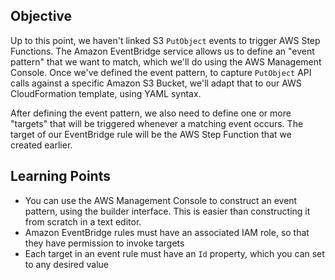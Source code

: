 ## Objective

Up to this point, we haven't linked S3 `PutObject` events to trigger AWS Step Functions.
The Amazon EventBridge service allows us to define an "event pattern" that we want to match, which we'll do using the AWS Management Console.
Once we've defined the event pattern, to capture `PutObject` API calls against a specific Amazon S3 Bucket, we'll adapt that to our AWS CloudFormation template, using YAML syntax.

After defining the event pattern, we also need to define one or more "targets" that will be triggered whenever a matching event occurs.
The target of our EventBridge rule will be the AWS Step Function that we created earlier.

## Learning Points

* You can use the AWS Management Console to construct an event pattern, using the builder interface. This is easier than constructing it from scratch in a text editor.
* Amazon EventBridge rules must have an associated IAM role, so that they have permission to invoke targets
* Each target in an event rule must have an `Id` property, which you can set to any desired value
